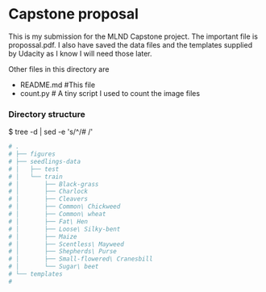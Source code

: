 # Capstone proposal

This is my submission for the MLND Capstone project. The important file is propossal.pdf. I also have saved the data files and the templates supplied by Udacity as I know I will need those later.

Other files in this directory are 
* README.md  #This file
* count.py  # A tiny script I used to count the image files


### Directory structure

$ tree -d | sed -e 's/^/# /'

```bash
# .
# ├── figures
# ├── seedlings-data
# │   ├── test
# │   └── train
# │       ├── Black-grass
# │       ├── Charlock
# │       ├── Cleavers
# │       ├── Common\ Chickweed
# │       ├── Common\ wheat
# │       ├── Fat\ Hen
# │       ├── Loose\ Silky-bent
# │       ├── Maize
# │       ├── Scentless\ Mayweed
# │       ├── Shepherds\ Purse
# │       ├── Small-flowered\ Cranesbill
# │       └── Sugar\ beet
# └── templates
# 
```